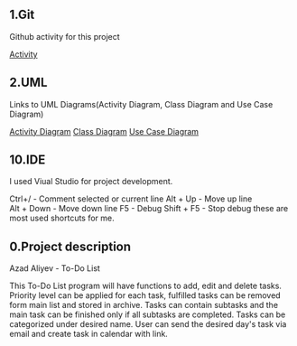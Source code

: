 ## 1.Git
Github activity for this project

[Activity](https://github.com/azadaliyev44/to-do-list/activity)

## 2.UML
Links to UML Diagrams(Activity Diagram, Class Diagram and Use Case Diagram)

[Activity Diagram](https://github.com/azadaliyev44/to-do-list/blob/main/media/activity%20diagram.png)
[Class Diagram](https://github.com/azadaliyev44/to-do-list/blob/main/media/Class%20diagram.png)
[Use Case Diagram](https://github.com/azadaliyev44/to-do-list/blob/main/media/use%20case%20diagram.png)

## 10.IDE
I used Viual Studio for project development.

Ctrl+/      - Comment selected or current line
Alt + Up    - Move up line  
Alt + Down  - Move down line
F5          - Debug
Shift + F5  - Stop debug
these are most used shortcuts for me.



## 0.Project description
Azad Aliyev - To-Do List

This To-Do List program will have functions to add, edit and delete tasks. Priority level can be applied for each task, 
fulfilled tasks can be removed form main list and stored in archive. Tasks can contain subtasks and the main task 
can be finished only if all subtasks are completed. Tasks can be categorized under desired name.
User can send the desired day's task via email and create task in calendar with link.
